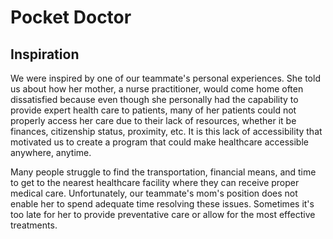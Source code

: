 # Pocket Doctor
## Inspiration
We were inspired by one of our teammate's personal experiences. She told us about how her mother, a nurse practitioner, would come home often dissatisfied because even though she personally had the capability to provide expert health care to patients, many of her patients could not properly access her care due to their lack of resources, whether it be finances, citizenship status, proximity, etc. It is this lack of accessibility that motivated us to create a program that could make healthcare accessible anywhere, anytime.

Many people struggle to find the transportation, financial means, and time to get to the nearest healthcare facility where they can receive proper medical care. Unfortunately, our teammate's mom's position does not enable her to spend adequate time resolving these issues. Sometimes it's too late for her to provide preventative care or allow for the most effective treatments.

